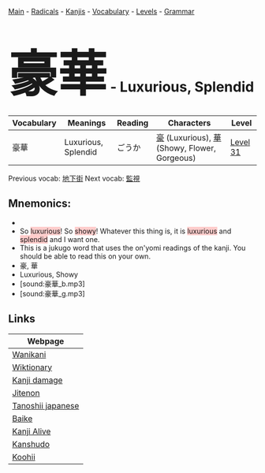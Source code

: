 <style> bigfont {font-size: 100px}</style>
[Main](../README.md) -
[Radicals](../radicals.md) -
[Kanjis](../kanjis.md) -
[Vocabulary](../vocabulary.md) -
[Levels](../levels.md) -
[Grammar](../grammar.md)
# <bigfont> 豪華</bigfont> - Luxurious, Splendid 

| Vocabulary | Meanings | Reading | Characters | Level |
| --- | --- | --- | --- | --- |
| 豪華 | Luxurious, Splendid | ごうか |  [豪](../kanjis/豪.md) (Luxurious), [華](../kanjis/華.md) (Showy, Flower, Gorgeous) | [Level 31](../levels/wk_level31.md) |

Previous vocab: [地下街](地下街.md) Next vocab: [監視](監視.md) 

## Mnemonics:

* 
* So <span style="background-color:#ffcccb"> luxurious</span>! So <span style="background-color:#ffcccb"> showy</span>! Whatever this thing is, it is <span style="background-color:#ffcccb"> luxurious</span> and <span style="background-color:#ffcccb"> splendid</span> and I want one.
* This is a jukugo word that uses the on'yomi readings of the kanji. You should be able to read this on your own.
* 豪, 華
* Luxurious, Showy
* [sound:豪華_b.mp3]
* [sound:豪華_g.mp3]


## Links 

| Webpage |
| --- |
| [Wanikani          ](https://www.wanikani.com/kanji/豪華) |
| [Wiktionary        ](https://en.wiktionary.org/wiki/豪華) |
| [Kanji damage      ](http://www.kanjidamage.com/kanji/search?utf8=✓&q=豪華) |
| [Jitenon           ](https://jitenon.com/kanji/豪華) |
| [Tanoshii japanese ](https://www.tanoshiijapanese.com/dictionary/kanji.cfm?k=豪華) |
| [Baike             ](https://baike.baidu.com/item/豪華) |
| [Kanji Alive       ](https://app.kanjialive.com/豪華) |
| [Kanshudo          ](https://www.kanshudo.com/searchmn?q=豪華) |
| [Koohii            ](https://kanji.koohii.com/study/kanji/豪華) |
